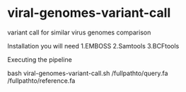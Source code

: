 # viral-genomes-variant-call
variant call for similar virus genomes comparison

Installation 
you will need 
  1.EMBOSS
  2.Samtools
  3.BCFtools
  

Executing the pipeline

bash viral-genomes-variant-call.sh /fullpathto/query.fa  /fullpathto/reference.fa
